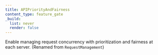 ```yaml
---
title: APIPriorityAndFairness
content_type: feature_gate
_build:
  list: never
  render: false
---
```

Enable managing request concurrency with
prioritization and fairness at each server. (Renamed from `RequestManagement`)
